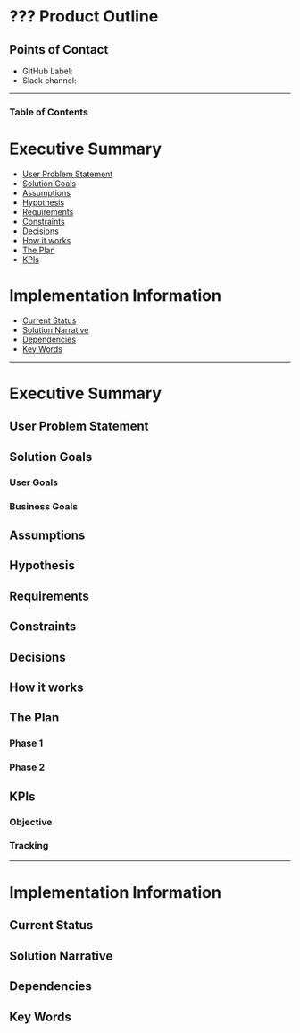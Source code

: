 # ??? Product Outline

## Points of Contact
- GitHub Label: 
- Slack channel: 

 
---

### Table of Contents

# Executive Summary 
- [User Problem Statement](#user-problem-statement)
- [Solution Goals](#solution-goals)
- [Assumptions](#assumptions)
- [Hypothesis](#hypothesis)
- [Requirements](#requirements)
- [Constraints](#constraints)
- [Decisions](#decisions)
- [How it works](#how-it-works)
- [The Plan](#the-plan)
- [KPIs](#kpis)

# Implementation Information
- [Current Status](#current-status)
- [Solution Narrative](#solution-narrative)
- [Dependencies](#Dependencies)
- [Key Words](#key-words)


---
# Executive Summary

## User Problem Statement


## Solution Goals

### User Goals

### Business Goals

## Assumptions

  
## Hypothesis


## Requirements  


## Constraints

## Decisions


## How it works



## The Plan

### Phase 1 

### Phase 2 


## KPIs
### Objective

### Tracking
---

# Implementation Information

## Current Status

## Solution Narrative


## Dependencies


## Key Words


